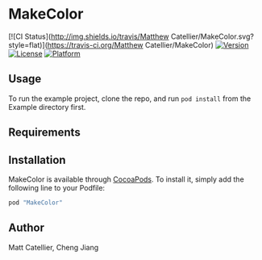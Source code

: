 # MakeColor

[![CI Status](http://img.shields.io/travis/Matthew Catellier/MakeColor.svg?style=flat)](https://travis-ci.org/Matthew Catellier/MakeColor)
[![Version](https://img.shields.io/cocoapods/v/MakeColor.svg?style=flat)](http://cocoapods.org/pods/MakeColor)
[![License](https://img.shields.io/cocoapods/l/MakeColor.svg?style=flat)](http://cocoapods.org/pods/MakeColor)
[![Platform](https://img.shields.io/cocoapods/p/MakeColor.svg?style=flat)](http://cocoapods.org/pods/MakeColor)

## Usage

To run the example project, clone the repo, and run `pod install` from the Example directory first.

## Requirements

## Installation

MakeColor is available through [CocoaPods](http://cocoapods.org). To install
it, simply add the following line to your Podfile:

```ruby
pod "MakeColor"
```

## Author

Matt Catellier, Cheng Jiang

